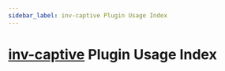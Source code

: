 ```yaml
---
sidebar_label: inv-captive Plugin Usage Index
---
```


# [inv-captive](https://github.com/monun/inv-captive) Plugin Usage Index